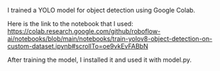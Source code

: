 ﻿I trained a YOLO model for object detection using Google Colab.

Here is the link to the notebook that I used: https://colab.research.google.com/github/roboflow-ai/notebooks/blob/main/notebooks/train-yolov8-object-detection-on-custom-dataset.ipynb#scrollTo=oe9vkEvFABbN

After training the model, I installed it and used it with model.py.
